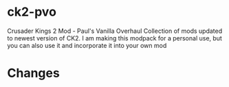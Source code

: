 # ck2-pvo
Crusader Kings 2 Mod - Paul's Vanilla Overhaul
Collection of mods updated to newest version of CK2. I am making this modpack for a personal use, but you can also use it and incorporate it into your own mod


# Changes

